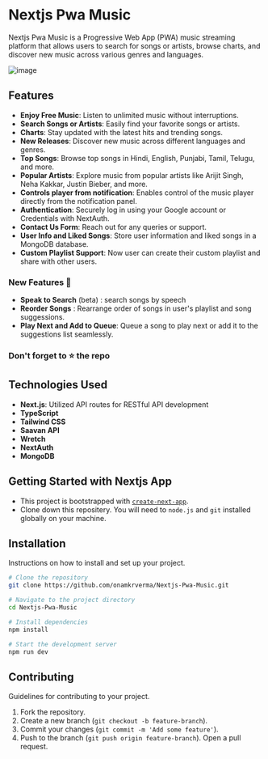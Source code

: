 # Nextjs Pwa Music 
Nextjs Pwa Music is a Progressive Web App (PWA) music streaming platform that allows users to search for songs or artists, browse charts, and discover new music across various genres and languages.


![image](https://github.com/user-attachments/assets/a5d27616-2f74-4c9c-a920-67561de36f16)


## Features
- **Enjoy Free Music**: Listen to unlimited music without interruptions.
- **Search Songs or Artists**: Easily find your favorite songs or artists.
- **Charts**: Stay updated with the latest hits and trending songs.
- **New Releases**: Discover new music across different languages and genres.
- **Top Songs**: Browse top songs in Hindi, English, Punjabi, Tamil, Telugu, and more.
- **Popular Artists**: Explore music from popular artists like Arijit Singh, Neha Kakkar, Justin Bieber, and more.
- **Controls player from notification**: Enables control of the music player directly from the notification panel.
- **Authentication**: Securely log in using your Google account or Credentials with NextAuth.
- **Contact Us Form**: Reach out for any queries or support.
- **User Info and Liked Songs**: Store user information and liked songs in a MongoDB database.
- **Custom Playlist Support**: Now user can create their custom playlist and share with other users.


### New Features 🎉
- **Speak to Search** (beta) : search songs by speech
- **Reorder Songs** : Rearrange order of songs in user's playlist and song suggessions.
- **Play Next and Add to Queue**: Queue a song to play next or add it to the suggestions list seamlessly.

### Don't forget to :star: the repo

## Technologies Used

- **Next.js**: Utilized API routes for RESTful API development
- **TypeScript**
- **Tailwind CSS**
- **Saavan API**
- **Wretch**
- **NextAuth**
- **MongoDB**


## Getting Started with Nextjs App
- This project is bootstrapped with [`create-next-app`](https://github.com/vercel/next.js/tree/canary/packages/create-next-app).
- Clone down this repositery. You will need to `node.js` and `git` installed globally on your machine.

## Installation
Instructions on how to install and set up your project.

```bash
# Clone the repository
git clone https://github.com/onamkrverma/Nextjs-Pwa-Music.git

# Navigate to the project directory
cd Nextjs-Pwa-Music

# Install dependencies
npm install

# Start the development server
npm run dev

```

## Contributing
Guidelines for contributing to your project.

1. Fork the repository.
2. Create a new branch (`git checkout -b feature-branch`).
3. Commit your changes (`git commit -m 'Add some feature'`).
4. Push to the branch (`git push origin feature-branch`).
Open a pull request.



